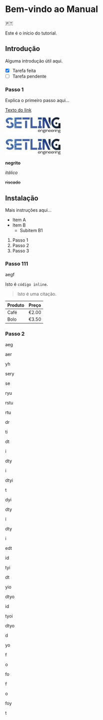 # Bem-vindo ao Manual

:portugal:

Este é o início do tutorial.

## Introdução

Alguma introdução útil aqui.

- [x] Tarefa feita
- [ ] Tarefa pendente

### Passo 1

Explica o primeiro passo aqui...

[Texto do link](https://www.sapo.pt)

![Setling](images/setling_logo.jpg ':size=90')

[![Setling](images/setling_logo.jpg)](https://setling.pt)

**negrito**

*itálico*

~~riscado~~

## Instalação

Mais instruções aqui...

- Item A
- Item B
  - Subitem B1

1. Passo 1
2. Passo 2
3. Passo 3

### Passo 111

aegf

Isto é `código inline`.

> Isto é uma citação.

| Produto   | Preço |
|-----------|-------|
| Café      | €2.00 |
| Bolo      | €3.50 |

### Passo 2

aeg

aer

yh

sery

se

ryu

rstu

rtu

dr

ti

dt

i

dty

i

dtyi

t

dyi

dty

i

dty

i

edt

id

tyi

dt

yio

dtyo

id

tyoi

dtyo

d

yo

f

o

fo

f

o

foy

t
